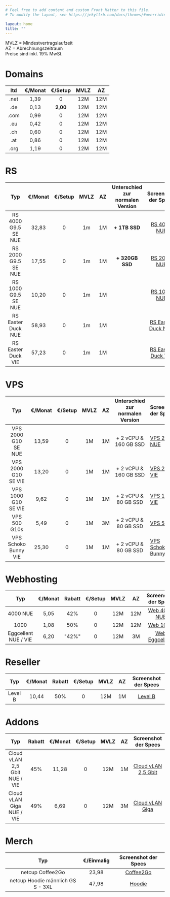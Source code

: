```yaml
---
# Feel free to add content and custom Front Matter to this file.
# To modify the layout, see https://jekyllrb.com/docs/themes/#overriding-theme-defaults

layout: home
title: ""
---
```


MVLZ = Mindestvertragslaufzeit   
AZ = Abrechnungszeitraum  
Preise sind inkl. 19% MwSt.  

Domains
===
|  ltd  | €/Monat | €/Setup  | MVLZ  |  AZ   |
| :---: | :-----: | :------: | :---: | :---: |
| .net  |  1,39   |    0     |  12M  |  12M  |
|  .de  |  0,13   | **2,00** |  12M  |  12M  |
| .com  |  0,99   |    0     |  12M  |  12M  |
|  .eu  |  0,42   |    0     |  12M  |  12M  |
|  .ch  |  0,60   |    0     |  12M  |  12M  |
|  .at  |  0,86   |    0     |  12M  |  12M  |
| .org  |  1,19   |    0     |  12M  |  12M  |


RS
===
|         Typ         | €/Monat | €/Setup | MVLZ  |  AZ   | Unterschied zur normalen Version |                Screenshot der Specs                |
| :-----------------: | :-----: | :-----: | :---: | :---: | :------------------------------: | :------------------------------------------------: |
| RS 4000 G9.5 SE NUE |  32,83  |    0    |  1m   |  1M   |          **+ 1TB SSD**           |       [RS 4000 NUE](/images/rs4000nue.jpeg)        |
| RS 2000 G9.5 SE NUE |  17,55  |    0    |  1m   |  1M   |         **+ 320GB SSD**          |       [RS 2000 NUE](/images/rs2000nue.jpeg)        |
| RS 1000 G9.5 SE NUE |  10,20  |    0    |  1m   |  1M   |                                  |         [RS 1000 NUE](/images/rs1000.jpeg)         |
| RS Easter Duck NUE  |  58,93  |    0    |  1m   |  1M   |                                  | [RS Easter Duck NUE](/images/rseasterducknue.jpeg) |
| RS Easter Duck VIE  |  57,23  |    0    |  1m   |  1M   |                                  | [RS Easter Duck VIE](/images/rseasterduckvie.jpeg) |
 
 
VPS
===
|         Typ          | €/Monat | €/Setup | MVLZ  |  AZ   | Unterschied zur normalen Version | Screenshot der Specs                              |
| :------------------: | :-----: | :-----: | :---: | :---: | :------------------------------: | :------------------------------------------------ |
| VPS 2000 G10 SE NUE  |  13,59  |    0    |  1M   |  1M   |      + 2 vCPU & 160 GB SSD       | [VPS 2000 NUE](/images/vps2000nue.jpeg)           |
| VPS 2000 G10 SE VIE  |  13,20  |    0    |  1M   |  1M   |      + 2 vCPU & 160 GB SSD       | [VPS 2000 VIE](/images/vps2000vie.jpeg)           |
| VPS 1000 G10 SE VIE  |  9,62   |    0    |  1M   |  1M   |       + 2 vCPU & 80 GB SSD       | [VPS 1000 VIE](/images/vps1000vie.jpeg)           |
|     VPS 500 G10s     |  5,49   |    0    |  1M   |  3M   |       + 2 vCPU & 80 GB SSD       | [VPS 500](/images/vps500.jpeg)                    |
| VPS Schoko Bunny VIE |  25,30  |    0    |  1M   |  1M   |       + 2 vCPU & 80 GB SSD       | [VPS Schoko Bunny VIE](/images/vpsschokovie.jpeg) |


Webhosting
===
|         Typ          | €/Monat | Rabatt | €/Setup | MVLZ  |  AZ   |            Screenshot der Specs            |
| :------------------: | :-----: | :----: | :-----: | :---: | :---: | :----------------------------------------: |
|       4000 NUE       |  5,05   |  42%   |    0    |  12M  |  12M  |   [Web 4000 NUE](/images/ws4000nue.jpeg)   |
|         1000         |  1,08   |  50%   |    0    |  12M  |  12M  |      [Web 1000](/images/web1000.jpeg)      |
| Eggcellent NUE / VIE |  6,20   | "42%"  |    0    |  12M  |  3M   | [Web Eggcellent](/images/wseggcelent.jpeg) |

Reseller
===
|   Typ   | €/Monat | Rabatt | €/Setup | MVLZ  |  AZ   |        Screenshot der Specs        |
| :-----: | :-----: | :----: | :-----: | :---: | :---: | :--------------------------------: |
| Level B |  10,44  |  50%   |    0    |  12M  |  1M   | [Level B](/images/reseller-b.jpeg) |



Addons
===
|              Typ              | Rabatt | €/Monat | €/Setup | MVLZ  |  AZ   |               Screenshot der Specs                |
| :---------------------------: | :----: | :-----: | :-----: | :---: | :---: | :-----------------------------------------------: |
| Cloud vLAN 2,5 Gbit NUE / VIE |  45%   |  11,28  |    0    |  12M  |  1M   | [Cloud vLAN 2,5 Gbit](/images/cloudvlan25.jpeg) |
|   Cloud vLAN Giga NUE / VIE   |  49%   |  6,69   |    0    |  12M  |  3M   |   [Cloud vLAN Giga](/images/cloudvlangiga.jpeg)   |


Merch
===
|                Typ                 | €/Einmalig |         Screenshot der Specs          |
| :--------------------------------: | :--------: | :-----------------------------------: |
|          netcup Coffee2Go          |   23,98    | [Coffee2Go](/images/nccoffee2go.jpeg) |
| netcup Hoodie männlich  GS S - 3XL |   47,98    |    [Hoodie](/images/nchoodie.jpeg)    |